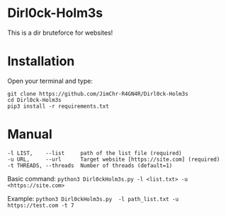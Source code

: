 # Dirl0ck-Holm3s
This is a dir bruteforce for websites!



# Installation
Open your terminal and type:
```
git clone https://github.com/JimChr-R4GN4R/Dirl0ck-Holm3s
cd Dirl0ck-Holm3s
pip3 install -r requirements.txt
```



# Manual

```
-l LIST,    --list     path of the list file (required)
-u URL,     --url      Target website [https://site.com] (required)
-t THREADS, --threads  Number of threads (default=1)
```

Basic command: `python3 Dirl0ckHolm3s.py -l <list.txt> -u <https://site.com>`

Example: `python3 Dirl0ckHolm3s.py  -l path_list.txt -u https://test.com -t 7`
